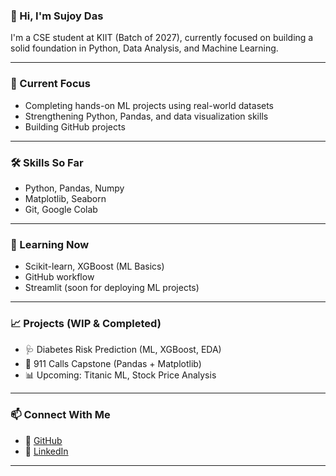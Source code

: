 ### 👋 Hi, I'm Sujoy Das

I'm a CSE student at KIIT (Batch of 2027), currently focused on building a solid foundation in Python, Data Analysis, and Machine Learning.

---

### 🎯 Current Focus
- Completing hands-on ML projects using real-world datasets
- Strengthening Python, Pandas, and data visualization skills
- Building GitHub projects

---

### 🛠️ Skills So Far
- Python, Pandas, Numpy
- Matplotlib, Seaborn
- Git, Google Colab

---

### 🧠 Learning Now
- Scikit-learn, XGBoost (ML Basics)
- GitHub workflow
- Streamlit (soon for deploying ML projects)

---

### 📈 Projects (WIP & Completed)
- 🩺 Diabetes Risk Prediction (ML, XGBoost, EDA)
- 🚨 911 Calls Capstone (Pandas + Matplotlib)
- 📊 Upcoming: Titanic ML, Stock Price Analysis

---

### 📫 Connect With Me
- 🔗 [GitHub](https://github.com/Sujoy-004)
- 🔗 [LinkedIn](www.linkedin.com/in/sujoydas004)

---
